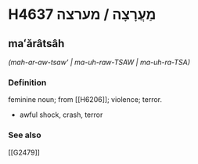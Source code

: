 # H4637 מַעֲרָצָה / מערצה

## maʻărâtsâh

_(mah-ar-aw-tsaw' | ma-uh-raw-TSAW | ma-uh-ra-TSA)_

### Definition

feminine noun; from [[H6206]]; violence; terror.

- awful shock, crash, terror
### See also

[[G2479]]

